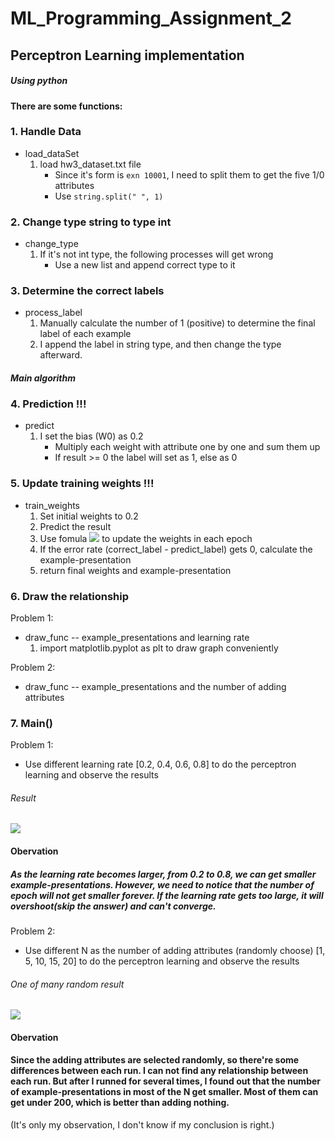 # ML_Programming_Assignment_2
## Perceptron Learning implementation 
##### Using python
#### There are some functions:
### 1. Handle Data
* load_dataSet
    1. load hw3_dataset.txt file 
        * Since it's form is `exn 10001`, I need to split them to get the five 1/0 attributes
        * Use `string.split(" ", 1)`

### 2. Change type string to type int 
* change_type
    1. If it's not int type, the following processes will get wrong
        * Use a new list and append correct type to it
        

### 3. Determine the correct labels
* process_label
    1. Manually calculate the number of 1 (positive) to determine the final label of each example
    2. I append the label in string type, and then change the type afterward.
#### ***Main algorithm***
### **4. Prediction !!!**
* predict
    1. I set the bias (W0) as 0.2
        * Multiply each weight with  attribute one by one and sum them up
        * If result >= 0 the label will set as 1, else as 0
### **5. Update training weights !!!**
* train_weights
    1. Set initial weights to 0.2
    2. Predict the result
    3. Use fomula ![](https://i.imgur.com/mCcyuT7.jpg) to update the weights in each epoch
    4. If the error rate (correct_label - predict_label) gets 0, calculate the example-presentation
    5. return final weights and example-presentation

### 6. Draw the relationship

Problem 1:
* draw_func -- example_presentations and learning rate
    1. import matplotlib.pyplot as plt to draw graph conveniently

Problem 2:
* draw_func -- example_presentations and the number of adding attributes

### 7. Main()
Problem 1:
* Use different learning rate [0.2, 0.4, 0.6, 0.8] to do the perceptron learning and observe the results

###### Result
![](https://i.imgur.com/WJ98LUv.jpg)

#### Obervation

##### As the learning rate becomes larger, from 0.2 to 0.8, we can get smaller example-presentations. However, we need to notice that the number of epoch will not get smaller forever. If the learning rate gets too large, it will overshoot(skip the answer) and can't converge.

Problem 2:
* Use different N as the number of adding attributes (randomly choose) [1, 5, 10, 15, 20] to do the perceptron learning and observe the results
###### One of many random result
![](https://i.imgur.com/nqEe851.jpg)

#### Obervation

#### Since the adding attributes are selected randomly, so there're some differences between each run. I can not find any relationship between each run. But after I runned for several times, I found out that the number of example-presentations in most of the N get smaller. Most of them can get under 200, which is better than adding nothing. 
(It's only my observation, I don't know if my conclusion is right.)
